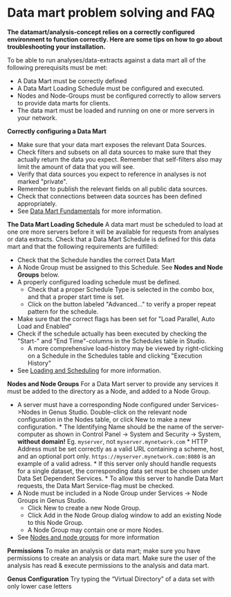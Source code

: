# Data mart problem solving and FAQ

  **The datamart/analysis-concept relies on a correctly configured environment to function correctly. Here are some tips on how to go about troubleshooting your installation.**

To be able to run analyses/data-extracts against a data mart all of the following prerequisits must be met:
*   A Data Mart must be correctly defined
*   A Data Mart Loading Schedule must be configured and executed.
*   Nodes and Node-Groups must be configured correctly to allow servers to provide data marts for clients.
*   The data mart must be loaded and running on one or more servers in your network.

**Correctly configuring a Data Mart**
*   Make sure that your data mart exposes the relevant Data Sources. 
*   Check filters and subsets on all data sources to make sure that they actually return the data you expect. Remember that self-filters also may limit the amount of data that you will see.
*   Verify that data sources you expect to reference in analyses is not marked "private".
*   Remember to publish the relevant fields on all public data sources. 
*   Check that connections between data sources has been defined appropriately.
*   See [Data Mart Fundamentals](data-mart-fundamentals.md) for more information. 

**The Data Mart Loading Schedule**
A data mart must be scheduled to load at one ore more servers before it will be available for requests from analyses or data extracts. Check that a Data Mart Schedule is defined for this data mart and that the following requirements are fulfilled:
*   Check that the Schedule handles the correct Data Mart
*   A Node Group must be assigned to this Schedule. See **Nodes and Node Groups** below. 
*   A properly configured loading schedule must be defined. 
    *   Check that a proper Schedule Type is selected in the combo box,  and that a proper start time is set.
    *   Click on the button labeled "Advanced..." to verify a proper repeat pattern for the schedule.
*   Make sure that the correct flags has been set for "Load Parallel, Auto Load and Enabled"
*   Check if the schedule actually has been executed by checking the "Start-" and "End Time"-columns in the Schedules table in Studio. 
    *   A more comprehensive load-history may be viewed by right-clicking on a Schedule in the Schedules table and clicking "Execution History"
*   See [Loading and Scheduling](data-mart-loading.md) for more information.

**Nodes and Node Groups**
For a Data Mart server to provide any services it must be added to the directory as a Node, and added to a Node Group.
*    A server must have a corresponding Node configured under Services->Nodes in Genus Studio. Double-click on the relevant node configuration in the Nodes table, or click New to make a new configuration.
    *   The Identifying Name should be the name of the server-computer as shown in Control Panel -> System and Security -> System, **without domain!** Eg. `myserver`, not `myserver.mynetwork.com` 
    *   HTTP Address must be set correctly as a valid URL containing a scheme, host, and an optional port only. `https://myserver.mynetwork.com:8080` is an example of a valid adress.
    *   If this server only should handle requests for a single dataset, the corresponding data set must be chosen under Data Set Dependent Services.
    *   To allow this server to handle Data Mart requests, the Data Mart Service-flag must be checked. 
*   A Node must be included in a Node Group under Services -> Node Groups in Genus Studio.
    *   Click New to create a new Node Group.
    *   Click Add in the Node Group dialog window to add an existing Node to this Node Group.
    *   A Node Group may contain one or more Nodes.
*   See [Nodes and node groups](../../../developers/defining-an-app-model/services/nodes-and-node-groups.md) for more information

**Permissions**
To make an analysis or data mart; make sure you have permissions to create an analysis or data mart. Make sure the user of the analysis has read & execute permissions to the analysis and data mart.

**Genus Configuration**
Try typing the “Virtual Directory” of a data set with only lower case letters
